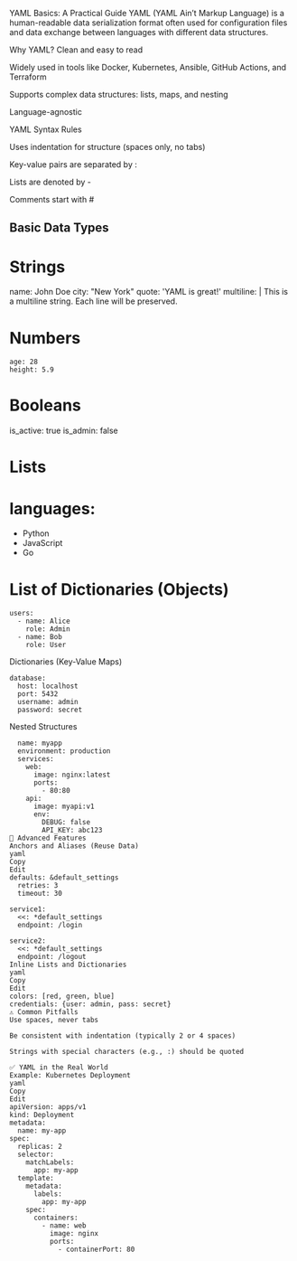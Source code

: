 YAML Basics: A Practical Guide
YAML (YAML Ain’t Markup Language) is a human-readable data serialization format often used for configuration files and data exchange between languages with different data structures.

Why YAML?
Clean and easy to read

Widely used in tools like Docker, Kubernetes, Ansible, GitHub Actions, and Terraform

Supports complex data structures: lists, maps, and nesting

Language-agnostic

YAML Syntax Rules

Uses indentation for structure (spaces only, no tabs)

Key-value pairs are separated by :

Lists are denoted by -

Comments start with #

## Basic Data Types

# Strings

name: John Doe
city: "New York"
quote: 'YAML is great!'
multiline: |
  This is a multiline string.
  Each line will be preserved.


# Numbers

```
age: 28
height: 5.9
```

# Booleans

is_active: true
is_admin: false


# Lists

# languages:
  - Python
  - JavaScript
  - Go

# List of Dictionaries (Objects)

```
users:
  - name: Alice
    role: Admin
  - name: Bob
    role: User
```

Dictionaries (Key-Value Maps)
```
database:
  host: localhost
  port: 5432
  username: admin
  password: secret
```

Nested Structures
```
  name: myapp
  environment: production
  services:
    web:
      image: nginx:latest
      ports:
        - 80:80
    api:
      image: myapi:v1
      env:
        DEBUG: false
        API_KEY: abc123
🧠 Advanced Features
Anchors and Aliases (Reuse Data)
yaml
Copy
Edit
defaults: &default_settings
  retries: 3
  timeout: 30

service1:
  <<: *default_settings
  endpoint: /login

service2:
  <<: *default_settings
  endpoint: /logout
Inline Lists and Dictionaries
yaml
Copy
Edit
colors: [red, green, blue]
credentials: {user: admin, pass: secret}
⚠️ Common Pitfalls
Use spaces, never tabs

Be consistent with indentation (typically 2 or 4 spaces)

Strings with special characters (e.g., :) should be quoted

✅ YAML in the Real World
Example: Kubernetes Deployment
yaml
Copy
Edit
apiVersion: apps/v1
kind: Deployment
metadata:
  name: my-app
spec:
  replicas: 2
  selector:
    matchLabels:
      app: my-app
  template:
    metadata:
      labels:
        app: my-app
    spec:
      containers:
        - name: web
          image: nginx
          ports:
            - containerPort: 80
